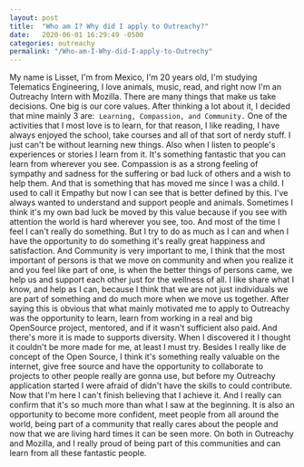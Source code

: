 ```yaml
---
layout: post
title:  "Who am I? Why did I apply to Outreachy?"
date:   2020-06-01 16:29:49 -0500
categories: outreachy
permalink: "/Who-am-I-Why-did-I-apply-to-Outrechy"
---
```

My name is Lisset, I'm from Mexico, I'm 20 years old, I'm studying Telematics Engineering, I love animals, music, read, and right now I'm an Outreachy Intern with Mozilla.
There are many things that make us take decisions. One big is our core values.
After thinking a lot about it, I decided that mine mainly 3 are: 
`Learning, Compassion, and Community.`
One of the activities that I most love is to learn, for that reason, I like reading, I have always enjoyed the school, take courses and all of that sort of nerdy stuff. I just can't be without learning new things. Also when I listen to people's experiences or stories I learn from it. It's something fantastic that you can learn from wherever you see.
Compassion is as a strong feeling of sympathy and sadness for the suffering or bad luck of others and a wish to help them. And that is something that has moved me since I was a child. I used to call it Empathy but now I can see that is better defined by this. I've always wanted to understand and support people and animals. Sometimes I think it's my own bad luck be moved by this value because if you see with attention the world is hard wherever you see, too. And most of the time I feel I can't really do something. But I try to do as much as I can and when I have the opportunity to do something it's really great happiness and satisfaction.
And Community is very important to me, I think that the most important of persons is that we move on community and when you realize it and you feel like part of one, is when the better things of persons came, we help us and support each other just for the wellness of all. I like share what I know, and help as I can, because I think that we are not just individuals we are part of something and do much more when we move us together.
After saying this is obvious that what mainly motivated me to apply to Outreachy was the opportunity to learn, learn from working in a real and big OpenSource project, mentored, and if it wasn't sufficient also paid. And there's more it is made to supports diversity. When I discovered it I thought it couldn't be more made for me, at least I must try.
Besides I really like de concept of the Open Source, I think it's something really valuable on the internet, give free source and have the opportunity to collaborate to projects to other people really are gonna use, but before my Outreachy application started I were afraid of didn't have the skills to could contribute.
Now that I'm here I can't finish believing that I achieve it. And I really can confirm that it's so much more than what I saw at the beginning. It is also an opportunity to become more confident, meet people from all around the world, being part of a community that really cares about the people and now that we are living hard times it can be seen more. On both in Outreachy and Mozilla, and I really proud of being part of this communities and can learn from all these fantastic people.